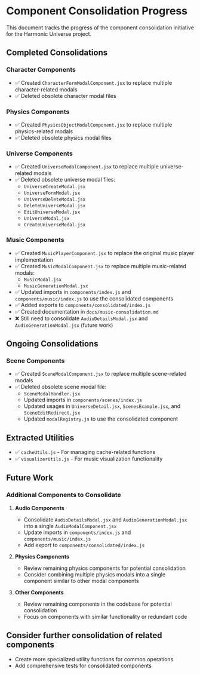# Component Consolidation Progress

This document tracks the progress of the component consolidation initiative for the Harmonic Universe project.

## Completed Consolidations

### Character Components
- ✅ Created `CharacterFormModalComponent.jsx` to replace multiple character-related modals
- ✅ Deleted obsolete character modal files

### Physics Components
- ✅ Created `PhysicsObjectModalComponent.jsx` to replace multiple physics-related modals
- ✅ Deleted obsolete physics modal files

### Universe Components
- ✅ Created `UniverseModalComponent.jsx` to replace multiple universe-related modals
- ✅ Deleted obsolete universe modal files:
  - `UniverseCreateModal.jsx`
  - `UniverseFormModal.jsx`
  - `UniverseDeleteModal.jsx`
  - `DeleteUniverseModal.jsx`
  - `EditUniverseModal.jsx`
  - `UniverseModal.jsx`
  - `CreateUniverseModal.jsx`

### Music Components
- ✅ Created `MusicPlayerComponent.jsx` to replace the original music player implementation
- ✅ Created `MusicModalComponent.jsx` to replace multiple music-related modals:
  - `MusicModal.jsx`
  - `MusicGenerationModal.jsx`
- ✅ Updated imports in `components/index.js` and `components/music/index.js` to use the consolidated components
- ✅ Added exports to `components/consolidated/index.js`
- ✅ Created documentation in `docs/music-consolidation.md`
- ❌ Still need to consolidate `AudioDetailsModal.jsx` and `AudioGenerationModal.jsx` (future work)

## Ongoing Consolidations

### Scene Components
- ✅ Created `SceneModalComponent.jsx` to replace multiple scene-related modals
- ✅ Deleted obsolete scene modal file:
  - `SceneModalHandler.jsx`
  - Updated imports in `components/scenes/index.js`
  - Updated usages in `UniverseDetail.jsx`, `ScenesExample.jsx`, and `SceneEditRedirect.jsx`
  - Updated `modalRegistry.js` to use the consolidated component

## Extracted Utilities
- ✅ `cacheUtils.js` - For managing cache-related functions
- ✅ `visualizerUtils.js` - For music visualization functionality

## Future Work

### Additional Components to Consolidate

1. **Audio Components**
   - Consolidate `AudioDetailsModal.jsx` and `AudioGenerationModal.jsx` into a single `AudioModalComponent.jsx`
   - Update imports in `components/index.js` and `components/music/index.js`
   - Add export to `components/consolidated/index.js`

2. **Physics Components**
   - Review remaining physics components for potential consolidation
   - Consider combining multiple physics modals into a single component similar to other modal components

3. **Other Components**
   - Review remaining components in the codebase for potential consolidation
   - Focus on components with similar functionality or redundant code

## Consider further consolidation of related components
- Create more specialized utility functions for common operations
- Add comprehensive tests for consolidated components 